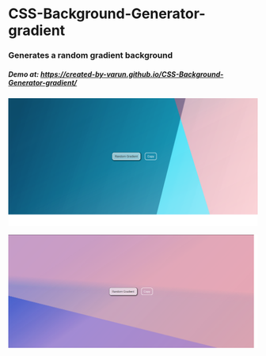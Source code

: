 # CSS-Background-Generator-gradient
### Generates a random gradient background
##### Demo at: https://created-by-varun.github.io/CSS-Background-Generator-gradient/

![image-1](image1.png)

![image-2](image2.png)
